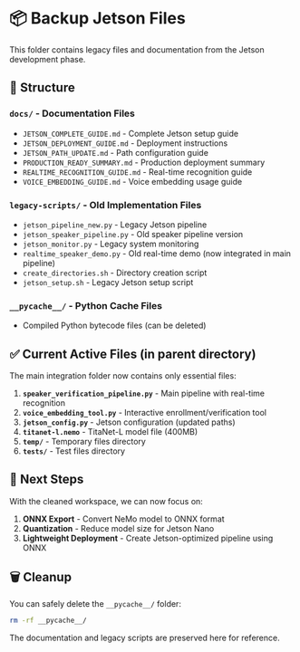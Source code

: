 # 📦 Backup Jetson Files

This folder contains legacy files and documentation from the Jetson development phase.

## 📁 Structure

### `docs/` - Documentation Files
- `JETSON_COMPLETE_GUIDE.md` - Complete Jetson setup guide
- `JETSON_DEPLOYMENT_GUIDE.md` - Deployment instructions  
- `JETSON_PATH_UPDATE.md` - Path configuration guide
- `PRODUCTION_READY_SUMMARY.md` - Production deployment summary
- `REALTIME_RECOGNITION_GUIDE.md` - Real-time recognition guide
- `VOICE_EMBEDDING_GUIDE.md` - Voice embedding usage guide

### `legacy-scripts/` - Old Implementation Files
- `jetson_pipeline_new.py` - Legacy Jetson pipeline
- `jetson_speaker_pipeline.py` - Old speaker pipeline version
- `jetson_monitor.py` - Legacy system monitoring
- `realtime_speaker_demo.py` - Old real-time demo (now integrated in main pipeline)
- `create_directories.sh` - Directory creation script
- `jetson_setup.sh` - Legacy Jetson setup script

### `__pycache__/` - Python Cache Files
- Compiled Python bytecode files (can be deleted)

## ✅ Current Active Files (in parent directory)

The main integration folder now contains only essential files:

1. **`speaker_verification_pipeline.py`** - Main pipeline with real-time recognition
2. **`voice_embedding_tool.py`** - Interactive enrollment/verification tool
3. **`jetson_config.py`** - Jetson configuration (updated paths)
4. **`titanet-l.nemo`** - TitaNet-L model file (400MB)
5. **`temp/`** - Temporary files directory
6. **`tests/`** - Test files directory

## 🎯 Next Steps

With the cleaned workspace, we can now focus on:

1. **ONNX Export** - Convert NeMo model to ONNX format
2. **Quantization** - Reduce model size for Jetson Nano
3. **Lightweight Deployment** - Create Jetson-optimized pipeline using ONNX

## 🗑️ Cleanup

You can safely delete the `__pycache__/` folder:
```bash
rm -rf __pycache__/
```

The documentation and legacy scripts are preserved here for reference.